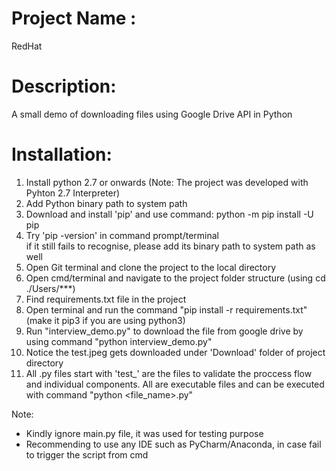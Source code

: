 # Project Name :
RedHat

# Description: 
A small demo of downloading files using Google Drive API in Python

# Installation: 
1. Install python 2.7 or onwards (Note: The project was developed with Pyhton 2.7 Interpreter)
2. Add Python binary path to system path
3. Download and install 'pip' and use command:
   python -m pip install -U pip
4. Try 'pip -version' in command prompt/terminal   
   if it still fails to recognise, please add its binary path to system path as well
5. Open Git terminal and clone the project to the local directory
6. Open cmd/terminal and navigate to the project folder structure (using cd ./Users/***)
7. Find requirements.txt file in the project
8. Open terminal and run the command "pip install -r requirements.txt" (make it pip3 if you are using python3)
9. Run "interview_demo.py" to download the file from google drive by using command "python interview_demo.py"
10. Notice the test.jpeg gets downloaded under 'Download' folder of project directory
11. All .py files start with 'test_' are the files to validate the proccess flow and individual components. All are executable files and can be executed with command "python  <file_name>.py"

Note: 
- Kindly ignore main.py file, it was used for testing purpose
- Recommending to use any IDE such as PyCharm/Anaconda, in case fail to trigger the script from cmd
